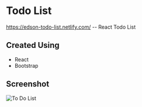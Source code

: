 # Todo List

https://edson-todo-list.netlify.com/ -- React Todo List

## Created Using

- React
- Bootstrap

## Screenshot

![To Do List](https://user-images.githubusercontent.com/37479186/72893275-9d5e3c00-3d53-11ea-9728-68b249fea92e.jpg)
